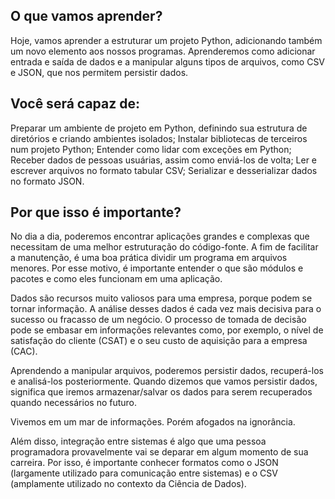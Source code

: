 ## O que vamos aprender?
Hoje, vamos aprender a estruturar um projeto Python, adicionando também um novo elemento aos nossos programas. Aprenderemos como adicionar entrada e saída de dados e a manipular alguns tipos de arquivos, como CSV e JSON, que nos permitem persistir dados.


## Você será capaz de:
Preparar um ambiente de projeto em Python, definindo sua estrutura de diretórios e criando ambientes isolados;
Instalar bibliotecas de terceiros num projeto Python;
Entender como lidar com exceções em Python;
Receber dados de pessoas usuárias, assim como enviá-los de volta;
Ler e escrever arquivos no formato tabular CSV;
Serializar e desserializar dados no formato JSON.

## Por que isso é importante?
No dia a dia, poderemos encontrar aplicações grandes e complexas que necessitam de uma melhor estruturação do código-fonte. A fim de facilitar a manutenção, é uma boa prática dividir um programa em arquivos menores. Por esse motivo, é importante entender o que são módulos e pacotes e como eles funcionam em uma aplicação.

Dados são recursos muito valiosos para uma empresa, porque podem se tornar informação. A análise desses dados é cada vez mais decisiva para o sucesso ou fracasso de um negócio. O processo de tomada de decisão pode se embasar em informações relevantes como, por exemplo, o nível de satisfação do cliente (CSAT) e o seu custo de aquisição para a empresa (CAC).

Aprendendo a manipular arquivos, poderemos persistir dados, recuperá-los e analisá-los posteriormente. Quando dizemos que vamos persistir dados, significa que iremos armazenar/salvar os dados para serem recuperados quando necessários no futuro.

Vivemos em um mar de informações. Porém afogados na ignorância.

Além disso, integração entre sistemas é algo que uma pessoa programadora provavelmente vai se deparar em algum momento de sua carreira. Por isso, é importante conhecer formatos como o JSON (largamente utilizado para comunicação entre sistemas) e o CSV (amplamente utilizado no contexto da Ciência de Dados).

